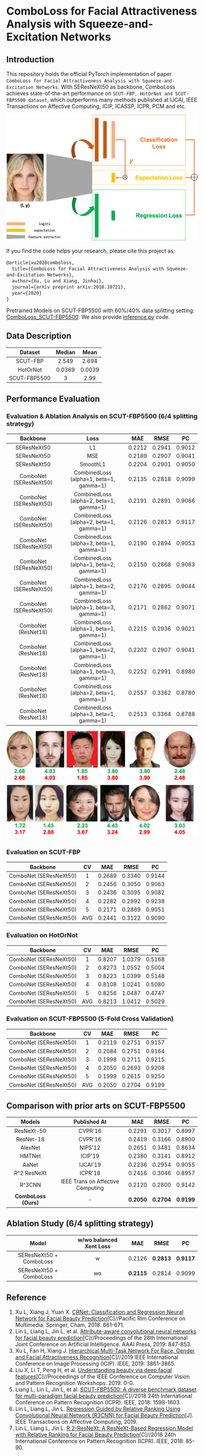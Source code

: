 # ComboLoss for Facial Attractiveness Analysis with Squeeze-and-Excitation Networks
## Introduction
This repository holds the official PyTorch implementation of paper ``ComboLoss for Facial Attractiveness Analysis with Squeeze-and-Excitation Networks``. 
With SEResNeXt50 as backbone, ComboLoss achieves state-of-the-art performance on ``SCUT-FBP, HotOrNot and SCUT-FBP5500 dataset``, which outperforms 
many methods published at IJCAI, IEEE Transactions on Affective Computing, ICIP, ICASSP, ICPR, PCM and etc.

![ComboLoss](./ComboLoss.png)

If you find the code helps your research, please cite this project as:
```
@article{xu2020comboloss,
  title={ComboLoss for Facial Attractiveness Analysis with Squeeze-and-Excitation Networks},
  author={Xu, Lu and Xiang, Jinhai},
  journal={arXiv preprint arXiv:2010.10721},
  year={2020}
}
```

Pretrained Models on SCUT-FBP5500 with 60%/40% data splitting setting: [ComboLoss_SCUT-FBP5500](https://drive.google.com/open?id=1O9T41BJglXBWlm6nJCuHIGzl3iSDvBdc).
We also provide [inference.py](main/inference.py) code.

## Data Description
| Dataset | Median | Mean |
| :---: | :---: | :---: |
| SCUT-FBP | 2.549 | 2.694 |
| HotOrNot | 0.0369 | 0.0039 |
| SCUT-FBP5500 | 3 | 2.99 |


## Performance Evaluation
### Evaluation & Ablation Analysis on SCUT-FBP5500 (6/4 splitting strategy)
| Backbone | Loss | MAE | RMSE | PC |
| :---: | :---: | :---: | :---: | :---: |
| SEResNeXt50 | L1 | 0.2212 | 0.2941 | 0.9012 |
| SEResNeXt50 | MSE | 0.2189 | 0.2907 | 0.9041 |
| SEResNeXt50 | SmoothL1 | 0.2204 | 0.2901 | 0.9050 |
| ComboNet (SEResNeXt50) | CombinedLoss (alpha=1, beta=1, gamma=1) | 0.2135 | 0.2818 | 0.9099 |
| ComboNet (SEResNeXt50)  | CombinedLoss (alpha=2, beta=1, gamma=1) | 0.2191 | 0.2891 | 0.9066 |
| ComboNet (SEResNeXt50)  | CombinedLoss (alpha=2, beta=1, gamma=1) | 0.2126 | 0.2813 | 0.9117 |
| ComboNet (SEResNeXt50)  | CombinedLoss (alpha=3, beta=1, gamma=1) | 0.2190 | 0.2894 | 0.9053 |
| ComboNet (SEResNeXt50)  | CombinedLoss (alpha=1, beta=2, gamma=1) | 0.2150 | 0.2868 | 0.9063 |
| ComboNet (SEResNeXt50)  | CombinedLoss (alpha=1, beta=2, gamma=1) | 0.2176 | 0.2895 | 0.9044 |
| ComboNet (SEResNeXt50)  | CombinedLoss (alpha=1, beta=3, gamma=1) | 0.2171 | 0.2862 | 0.9071 |
| ComboNet (ResNet18)  | CombinedLoss (alpha=1, beta=1, gamma=1) | 0.2215 | 0.2936 | 0.9021 |
| ComboNet (ResNet18)  | CombinedLoss (alpha=1, beta=2, gamma=1) | 0.2202 | 0.2907 | 0.9041 |
| ComboNet (ResNet18)  | CombinedLoss (alpha=1, beta=3, gamma=1) | 0.2252 | 0.2991 | 0.8980 |
| ComboNet (ResNet18)  | CombinedLoss (alpha=2, beta=1, gamma=1) | 0.2557 | 0.3362 | 0.8780 |
| ComboNet (ResNet18)  | CombinedLoss (alpha=3, beta=1, gamma=1) | 0.2513 | 0.3364 | 0.8788 |

![Samples](./samples.png)

### Evaluation on SCUT-FBP
| Backbone | CV | MAE | RMSE | PC |
| :---: | :---: | :---: | :---: | :---: |
|  ComboNet (SEResNeXt50)  | 1 | 0.2689 | 0.3340 | 0.9144 |
|  ComboNet (SEResNeXt50)  | 2 | 0.2456 | 0.3050 | 0.9063 |
|  ComboNet (SEResNeXt50)  | 3 | 0.2436 | 0.3095 | 0.9082 |
|  ComboNet (SEResNeXt50)  | 4 | 0.2282 | 0.2992 | 0.9238 |
|  ComboNet (SEResNeXt50)  | 5 | 0.2171 | 0.2889 | 0.9051 |
|  ComboNet (SEResNeXt50)  | AVG | 0.2441 | 0.3122 | 0.9090 |

### Evaluation on HotOrNot
| Backbone | CV | MAE | RMSE | PC |
| :---: | :---: | :---: | :---: | :---: |
| ComboNet (SEResNeXt50) | 1 | 0.8207 | 1.0379 | 0.5168 |
| ComboNet (SEResNeXt50) | 2 | 0.8273 | 1.0552 | 0.5004 |
| ComboNet (SEResNeXt50) | 3 | 0.8223 | 1.0399 | 0.5148 |
| ComboNet (SEResNeXt50) | 4 | 0.8108 | 1.0241 | 0.5080 |
| ComboNet (SEResNeXt50) | 5 | 0.8256 | 1.0487 | 0.4747 |
| ComboNet (SEResNeXt50) | AVG | 0.8213 | 1.0412 | 0.5029 |


### Evaluation on SCUT-FBP5500 (5-Fold Cross Validation)
| Backbone | CV | MAE | RMSE | PC |
| :---: | :---: | :---: | :---: | :---: |
| ComboNet (SEResNeXt50)  | 1 | 0.2119 | 0.2751 | 0.9157 |
| ComboNet (SEResNeXt50)  | 2 | 0.2084 | 0.2751 | 0.9164 |
| ComboNet (SEResNeXt50)  | 3 | 0.1998 | 0.2711 | 0.9215 |
| ComboNet (SEResNeXt50)  | 4 | 0.2050 | 0.2693 | 0.9208 |
| ComboNet (SEResNeXt50)  | 5 | 0.1999 | 0.2615 | 0.9250 |
| ComboNet (SEResNeXt50)  | AVG | 0.2050 | 0.2704 | 0.9199 |


## Comparison with prior arts on SCUT-FBP5500
| Models | Published At | MAE | RMSE | PC |
| :---: | :---: | :---: | :---: | :---: |
| ResNeXt-50 | CVPR'16 | 0.2291 | 0.3017 | 0.8997 |
| ResNet-18	| CVPR'16 | 0.2419 | 0.3166 | 0.8900 |
| AlexNet | NIPS'12 | 0.2651 | 0.3481	| 0.8634 |
| HMTNet | ICIP'19 | 0.2380 | 0.3141 | 0.8912 |
| AaNet | IJCAI'19 | 0.2236 | 0.2954 | 0.9055 |
| R^2 ResNeXt  | ICPR'18 | 0.2416 | 0.3046 | 0.8957 |
| R^3CNN | IEEE Trans on Affective Computing | 0.2120 | 0.2800 | 0.9142 |
| **ComboLoss (Ours)** | - | **0.2050** | **0.2704** | **0.9199** |

## Ablation Study (6/4 splitting strategy)
| Model | w/wo balanced Xent Loss | MAE | RMSE | PC |
| :---: | :---: | :---: | :---: | :---: |
| SEResNeXt50 + ComboLoss | w | 0.2126 | **0.2813** | **0.9117** |
| SEResNeXt50 + ComboLoss | wo | **0.2115** | 0.2814 | 0.9099 |


## Reference
1. Xu L, Xiang J, Yuan X. [CRNet: Classification and Regression Neural Network for Facial Beauty Prediction](https://link.springer.com/chapter/10.1007/978-3-030-00764-5_61)[C]//Pacific Rim Conference on Multimedia. Springer, Cham, 2018: 661-671.
2. Lin L, Liang L, Jin L, et al. [Attribute-aware convolutional neural networks for facial beauty prediction](https://www.ijcai.org/proceedings/2019/0119.pdf)[C]//Proceedings of the 28th International Joint Conference on Artificial Intelligence. AAAI Press, 2019: 847-853.
3. Xu L, Fan H, Xiang J. [Hierarchical Multi-Task Network For Race, Gender and Facial Attractiveness Recognition](https://ieeexplore.ieee.org/abstract/document/8803614/)[C]//2019 IEEE International Conference on Image Processing (ICIP). IEEE, 2019: 3861-3865.
4. Liu X, Li T, Peng H, et al. [Understanding beauty via deep facial features](http://openaccess.thecvf.com/content_CVPRW_2019/papers/AMFG/Liu_Understanding_Beauty_via_Deep_Facial_Features_CVPRW_2019_paper.pdf)[C]//Proceedings of the IEEE Conference on Computer Vision and Pattern Recognition Workshops. 2019: 0-0.
5. Liang L, Lin L, Jin L, et al. [SCUT-FBP5500: A diverse benchmark dataset for multi-paradigm facial beauty prediction](https://arxiv.org/pdf/1801.06345.pdf)[C]//2018 24th International Conference on Pattern Recognition (ICPR). IEEE, 2018: 1598-1603.
6. Lin L, Liang L, Jin L. [Regression Guided by Relative Ranking Using Convolutional Neural Network (R3CNN) for Facial Beauty Prediction](https://ieeexplore.ieee.org/abstract/document/8789541/)[J]. IEEE Transactions on Affective Computing, 2019.
7. Lin L, Liang L, Jin L. [R 2-ResNeXt: A ResNeXt-Based Regression Model with Relative Ranking for Facial Beauty Prediction](https://ieeexplore.ieee.org/abstract/document/8545164/)[C]//2018 24th International Conference on Pattern Recognition (ICPR). IEEE, 2018: 85-90.
